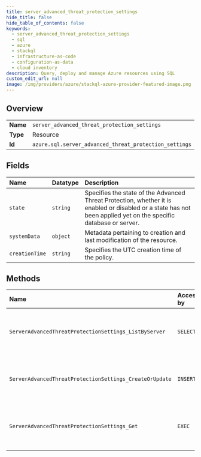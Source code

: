 ```yaml
---
title: server_advanced_threat_protection_settings
hide_title: false
hide_table_of_contents: false
keywords:
  - server_advanced_threat_protection_settings
  - sql
  - azure    
  - stackql
  - infrastructure-as-code
  - configuration-as-data
  - cloud inventory
description: Query, deploy and manage Azure resources using SQL
custom_edit_url: null
image: /img/providers/azure/stackql-azure-provider-featured-image.png
---
```

  
    

## Overview
<table><tbody>
<tr><td><b>Name</b></td><td><code>server_advanced_threat_protection_settings</code></td></tr>
<tr><td><b>Type</b></td><td>Resource</td></tr>
<tr><td><b>Id</b></td><td><code>azure.sql.server_advanced_threat_protection_settings</code></td></tr>
</tbody></table>

## Fields
| Name | Datatype | Description |
|:-----|:---------|:------------|
| `state` | `string` | Specifies the state of the Advanced Threat Protection, whether it is enabled or disabled or a state has not been applied yet on the specific database or server. |
| `systemData` | `object` | Metadata pertaining to creation and last modification of the resource. |
| `creationTime` | `string` | Specifies the UTC creation time of the policy. |
## Methods
| Name | Accessible by | Required Params | Description |
|:-----|:--------------|:----------------|:------------|
| `ServerAdvancedThreatProtectionSettings_ListByServer` | `SELECT` | `resourceGroupName, serverName, subscriptionId` | Get a list of the server's Advanced Threat Protection states. |
| `ServerAdvancedThreatProtectionSettings_CreateOrUpdate` | `INSERT` | `advancedThreatProtectionName, resourceGroupName, serverName, subscriptionId` | Creates or updates an Advanced Threat Protection state. |
| `ServerAdvancedThreatProtectionSettings_Get` | `EXEC` | `advancedThreatProtectionName, resourceGroupName, serverName, subscriptionId` | Get a server's Advanced Threat Protection state. |
